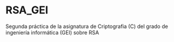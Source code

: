 # RSA_GEI
Segunda práctica de la asignatura de Criptografia (C) del grado de ingeniería informática (GEI) sobre RSA
